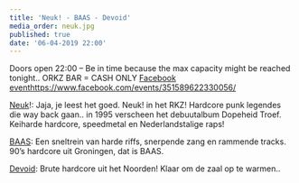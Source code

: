 ```yaml
---
title: 'Neuk! - BAAS - Devoid'
media_order: neuk.jpg
published: true
date: '06-04-2019 22:00'
---
```


Doors open 22:00 – Be in time because the max capacity might be reached tonight..
ORKZ BAR = CASH ONLY
[Facebook event]()https://www.facebook.com/events/351589622330056/

[Neuk](https://www.facebook.com/events/351589622330056/)!: Jaja, je leest het goed. Neuk! in het RKZ! Hardcore punk legendes die way back gaan.. in 1995 verscheen het debuutalbum Dopeheid Troef. Keiharde hardcore, speedmetal en Nederlandstalige raps!

[BAAS](https://www.facebook.com/BAAS-278043352686005/): Een sneltrein van harde riffs, snerpende zang en rammende tracks. 90’s hardcore uit Groningen, dat is BAAS.

[Devoid](https://www.facebook.com/Devoid-161471014535403/): Brute hardcore uit het Noorden! Klaar om de zaal op te warmen..